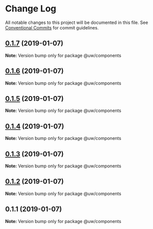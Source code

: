 # Change Log

All notable changes to this project will be documented in this file.
See [Conventional Commits](https://conventionalcommits.org) for commit guidelines.

## [0.1.7](https://github.com/srobinson/unicode-wiki/compare/@uw/components@0.1.6...@uw/components@0.1.7) (2019-01-07)

**Note:** Version bump only for package @uw/components





## [0.1.6](https://github.com/srobinson/unicode-wiki/compare/@uw/components@0.1.5...@uw/components@0.1.6) (2019-01-07)

**Note:** Version bump only for package @uw/components





## [0.1.5](https://github.com/srobinson/unicode-wiki/compare/@uw/components@0.1.4...@uw/components@0.1.5) (2019-01-07)

**Note:** Version bump only for package @uw/components





## [0.1.4](https://github.com/srobinson/unicode-wiki/compare/@uw/components@0.1.3...@uw/components@0.1.4) (2019-01-07)

**Note:** Version bump only for package @uw/components





## [0.1.3](https://github.com/srobinson/unicode-wiki/compare/@uw/components@0.1.2...@uw/components@0.1.3) (2019-01-07)

**Note:** Version bump only for package @uw/components





## [0.1.2](https://github.com/srobinson/unicode-wiki/compare/@uw/components@0.1.1...@uw/components@0.1.2) (2019-01-07)

**Note:** Version bump only for package @uw/components





## 0.1.1 (2019-01-07)

**Note:** Version bump only for package @uw/components
